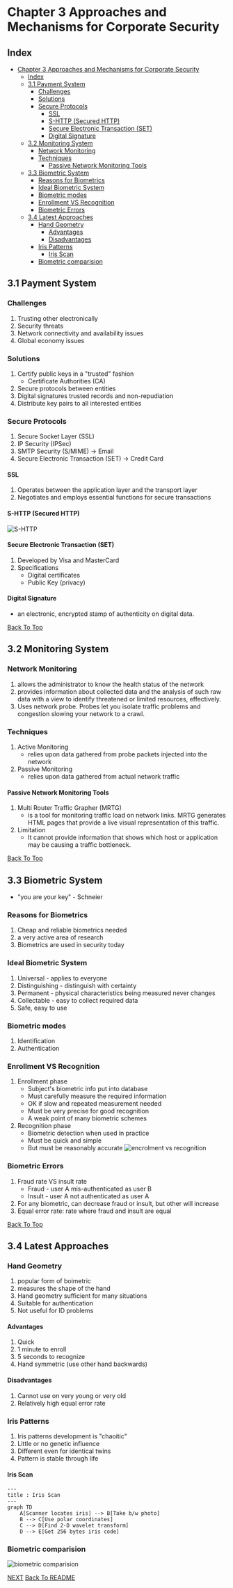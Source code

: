 # Chapter 3 Approaches and Mechanisms for Corporate Security

## Index 
* [Chapter 3 Approaches and Mechanisms for Corporate Security](#chapter-3-approaches-and-mechanisms-for-corporate-security)
  * [Index](#index)
  * [3.1 Payment System](#31-payment-system)
    * [Challenges](#challenges)
    * [Solutions](#solutions)
    * [Secure Protocols](#secure-protocols)
      * [SSL](#ssl)
      * [S-HTTP (Secured HTTP)](#s-http-secured-http)
      * [Secure Electronic Transaction (SET)](#secure-electronic-transaction-set)
      * [Digital Signature](#digital-signature)
  * [3.2 Monitoring System](#32-monitoring-system)
    * [Network Monitoring](#network-monitoring)
    * [Techniques](#techniques)
      * [Passive Network Monitoring Tools](#passive-network-monitoring-tools)
  * [3.3 Biometric System](#33-biometric-system)
    * [Reasons for Biometrics](#reasons-for-biometrics)
    * [Ideal Biometric System](#ideal-biometric-system)
    * [Biometric modes](#biometric-modes)
    * [Enrollment VS Recognition](#enrollment-vs-recognition)
    * [Biometric Errors](#biometric-errors)
  * [3.4 Latest Approaches](#34-latest-approaches)
    * [Hand Geometry](#hand-geometry)
      * [Advantages](#advantages)
      * [Disadvantages](#disadvantages)
    * [Iris Patterns](#iris-patterns)
      * [Iris Scan](#iris-scan)
    * [Biometric comparision](#biometric-comparision)

## 3.1 Payment System

### Challenges
1. Trusting other electronically
2. Security threats
3. Network connectivity and availability issues
4. Global economy issues

### Solutions
1. Certify public keys in a "trusted" fashion
   - Certificate Authorities (CA)
2. Secure protocols between entities
3. Digital signatures trusted records and non-repudiation
4. Distribute key pairs to all interested entities

### Secure Protocols
1. Secure Socket Layer (SSL)
2. IP Security (IPSec)
3. SMTP Security (S/MIME) -> Email
4. Secure Electronic Transaction (SET) -> Credit Card

#### SSL

1. Operates between the application layer and the transport layer
2. Negotiates and employs essential functions for secure transactions

#### S-HTTP (Secured HTTP)
![S-HTTP](assets/shttp.png)

#### Secure Electronic Transaction (SET)
1. Developed by Visa and MasterCard
2. Specifications
    - Digital certificates
    - Public Key (privacy)

#### Digital Signature
- an electronic, encrypted stamp of authenticity on digital data.

[Back To Top](#index)

## 3.2 Monitoring System

### Network Monitoring
1. allows the administrator to know the health status of the network
2. provides information about collected data and the analysis of such raw data with a view to identify threatened or limited resources, effectively.
3. Uses network probe. Probes let you isolate traffic problems and congestion slowing your network to a crawl.

### Techniques
1. Active Monitoring
   - relies upon data gathered from probe packets injected into the network
2. Passive Monitoring
   - relies upon data gathered from actual network traffic

#### Passive Network Monitoring Tools
1. Multi Router Traffic Grapher (MRTG)
   - is a tool for monitoring traffic load on network links. MRTG generates HTML pages that provide a live visual representation of this traffic.
2. Limitation
   - It cannot provide information that shows which host or application may be causing a traffic bottleneck.

[Back To Top](#index)

## 3.3 Biometric System
- "you are your key" - Schneier

### Reasons for Biometrics
1. Cheap and reliable biometrics needed
2. a very active area of research
3. Biometrics are used in security today

### Ideal Biometric System
1. Universal - applies to everyone
2. Distinguishing - distinguish with certainty
3. Permanent - physical characteristics being measured never changes
4. Collectable - easy to collect required data
5. Safe, easy to use

### Biometric modes
1. Identification
2. Authentication

### Enrollment VS Recognition
1. Enrollment phase
   - Subject's biometric info put into database
   - Must carefully measure the required information
   - OK if slow and repeated measurement needed
   - Must be very precise for good recognition
   - A weak point of many biometric schemes
2. Recognition phase
   - Biometric detection when used in practice
   - Must be quick and simple
   - But must be reasonably accurate
![encrolment vs recognition](assets/encrolment-vs-recognition.png)

### Biometric Errors
1. Fraud rate VS insult rate
   - Fraud - user A mis-authenticated as user B
   - Insult - user A not authenticated as user A 
2. For any biometric, can decrease fraud or insult, but other will increase
3. Equal error rate: rate where fraud and insult are equal

[Back To Top](#index)

## 3.4 Latest Approaches
### Hand Geometry
1. popular form of boimetric
2. measures the shape of the hand
3. Hand geometry sufficient for many situations
4. Suitable for authentication
5. Not useful for ID problems

#### Advantages
1. Quick
2. 1 minute to enroll
3. 5 seconds to recognize
4. Hand symmetric (use other hand backwards)

#### Disadvantages
1. Cannot use on very young or very old
2. Relatively high equal error rate

### Iris Patterns
1. Iris patterns development is "chaoitic"
2. Little or no genetic influence
3. Different even for identical twins
4. Pattern is stable through life

#### Iris Scan
```mermaid
---
title : Iris Scan
---
graph TD
    A[Scanner locates iris] --> B[Take b/w photo]
    B --> C[Use polar coordinates]
    C --> D[Find 2-D wavelet transform]
    D --> E[Get 256 bytes iris code]
```
### Biometric comparision
![biometric comparision](assets/biometric-comparision.png)

[NEXT](C5.md)
[Back To README](README.md)